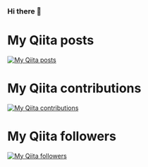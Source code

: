 ### Hi there 👋

<!--
**SwitchBladeJW/SwitchBladeJW** is a ✨ _special_ ✨ repository because its `README.md` (this file) appears on your GitHub profile.

Here are some ideas to get you started:

- 🔭 I’m currently working on ...
- 🌱 I’m currently learning ...
- 👯 I’m looking to collaborate on ...
- 🤔 I’m looking for help with ...
- 💬 Ask me about ...
- 📫 How to reach me: ...
- 😄 Pronouns: ...
- ⚡ Fun fact: ...
-->


# My Qiita posts
[![My Qiita posts](https://qiita-badge.apiapi.app/s/SwitchBlade/posts.svg)](http://qiita.com/SwitchBlade)
# My Qiita contributions
[![My Qiita contributions](https://qiita-badge.apiapi.app/s/SwitchBlade/contributions.svg)](http://qiita.com/SwitchBlade)
# My Qiita followers
[![My Qiita followers](https://qiita-badge.apiapi.app/s/SwitchBlade/followers.svg)](http://qiita.com/SwitchBlade)
                
                
<!-- 参考：https://qiita.com/mikkame/items/f2c60d9caf8a8e38ec50 -->

